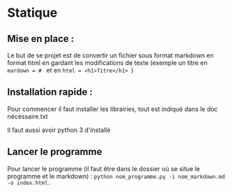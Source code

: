 # Statique

## Mise en place : 

Le but de se projet est de convertir un fichier sous format markdown en format html en gardant les modifications de texte (exemple un titre en ```mardown = # ``` et en ```html = <h1>Titre</h1> ```)

## Installation rapide :

Pour commencer il faut installer les librairies, tout est indiqué dans le doc nécéssaire.txt

Il faut aussi avoir python 3 d'installé

## Lancer le programme
Pour lancer le programme (il faut être dans le dossier où se situe le programme et le markdown) :
```python nom_programme.py -i nom_markdown.md -o index.html. ```